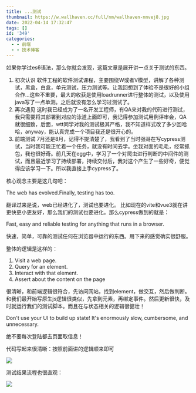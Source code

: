 ```yaml
---
title: ...测试
thumbnail: https://w.wallhaven.cc/full/nm/wallhaven-nmvej8.jpg
date: 2022-04-14 17:32:47
tags: []
id: '349'
categories:
  - - 前端
  - - 技术博客
---
```


如果你学过es6语法，那么你就会发现，这篇文章是展开讲一点关于测试的东西。

1.  初次认识 软件工程的软件测试课程，主要围绕W或者V模型，讲解了各种测试，黑盒，白盒，单元测试，压力测试等。让我回想到了体验不是很好的小组合作...这些不重要，最大的收获是使用loadrunner进行整体的测试，以及使用java写了一点单测。之后就没有怎么学习过测试了。
2.  再次遇见 这时我已经成为了一名开发工程师，有QA来对我的代码进行测试，我只需要将其部署到对应的泳道上面即可，我记得参加测试用例评审会，QA就很细致，后面，wtt同学对我的测试极其严格，我不知道样式改了多少回哈哈，anyway，能认真完成一个项目我还是很开心的。
3.  前端测试 7月还是8月，记得不提清楚了，我看到了当时强哥在写cypress测试，当时我可能正忙着一个任务，就没有时间去学。坐我对面的毛毛，经常抓包，我也很好奇。前几天在egg中，学习了一个对爬虫进行判断的中间件的测试，而且最近学习了持续部署，持续交付后，我对这个产生了一些好奇，便觉得应该学习一下。所以我直接上手cypress了。

核心观念主要是这几句吧：

The web has evolved.Finally, testing has too.

翻译过来是说，web已经进化了，测试也要进化。 比如现在的vite和vue3就在讲更快更小更友好，那么我们的测试也要进化。那么cypress做到的就是：

Fast, easy and reliable testing for anything that runs in a browser.

快速，简单，可靠的测试任何在浏览器中运行的东西。用下来的感觉确实很舒服。

整体的逻辑是这样的：

1.  Visit a web page.
2.  Query for an element.
3.  Interact with that element.
4.  Assert about the content on the page

很清晰，和前端逻辑很符合，先访问网站，找到element，做交互，然后做判断。和我们最开始写原生js逻辑很类似，先拿到元素，再绑定事件。然后更新很快，及时就运行我们的测试脚本。而且在与状态相关的逻辑很健壮！

Don't use your UI to build up state! It's enormously slow, cumbersome, and unnecessary.

绝不要每次登陆都去页面取信息！

代码写起来很清晰：按照前面讲的逻辑顺来即可

![](http://chang-rui.net/wp-content/uploads/2022/04/image-13.png)

测试结果流程也很直观：

![](http://chang-rui.net/wp-content/uploads/2022/04/image-14.png)
